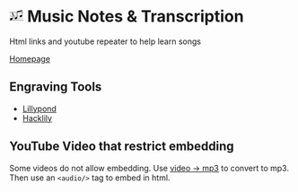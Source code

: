 # <img src="logo.png" width="25px"> Music Notes & Transcription

Html links and youtube repeater to help learn songs


[Homepage](https://hiteshlala.com/music-notes)


## Engraving Tools
- [Lillypond](http://lilypond.org)
- [Hacklily](https://www.hacklily.org/)

## YouTube Video that restrict embedding

Some videos do not allow embedding.  Use [video -> mp3](https://youtubetomp3music.com/en26/) to convert to mp3.  
Then use an `<audio/>` tag to embed in html.
